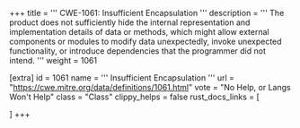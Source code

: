 +++
title = '''
CWE-1061: Insufficient Encapsulation
'''
description	= '''
The product does not sufficiently hide the internal representation and implementation details of data or methods, which might allow external components or modules to modify data unexpectedly, invoke unexpected functionality, or introduce dependencies that the programmer did not intend.
'''
weight = 1061

[extra]
id = 1061
name = '''
Insufficient Encapsulation
'''
url = "https://cwe.mitre.org/data/definitions/1061.html"
vote = "No Help, or Langs Won't Help"
class = "Class"
clippy_helps = false
rust_docs_links = [
	
]
+++
